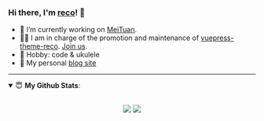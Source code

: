 ### Hi there, I'm [reco](https://www.recoluan.com)! 👋

- 🔭 I’m currently working on [MeiTuan](https://about.meituan.com/en).
- 👨‍💻 I am in charge of the promotion and maintenance of [vuepress-theme-reco](https://vuepress-theme-reco.recoluan.com). [Join us](https://www.notion.so/vuepress-reco-f8a7a55d18e042929931b612f170dbf4).
- 🏓 Hobby: code & ukulele
- 👋 My personal [blog site](https://www.recoluan.com)

---

<details open>
 <summary> 😇 <b>My Github Stats</b>: </summary>
<br>
<p align = "center">
  <img src = "https://github-readme-stats.vercel.app/api?username=recoluan&show_icons=true&theme=calm&line_height=33&hide_border=true&count_private=true">
  <img src = "https://github-readme-stats.vercel.app/api/top-langs/?username=recoluan&theme=calm&hide_border=true">
</p>
</details>
